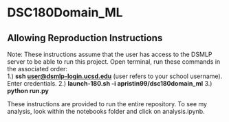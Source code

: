 # DSC180Domain_ML

## Allowing Reproduction Instructions

Note: These instructions assume that the user has access to the DSMLP server to be able to run this project.
Open terminal, run these commands in the associated order:  
1.) **ssh user@dsmlp-login.ucsd.edu** (user refers to your school username). Enter credentials.
2.) **launch-180.sh -i apristin99/dsc180domain_ml**
3.) **python run.py**

These instructions are provided to run the entire repository. To see my analysis, look within the notebooks folder and click on analysis.ipynb.
 
